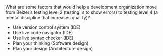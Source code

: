 What are some factors that would help a development organization move from Beizer’s testing level 2 (testing is to show errors) to testing level 4 (a mental discipline that increases quality)?

- Use version control system (IDE)
- Use live code navigator (IDE)
- Use live syntax checker (IDE)
- Plan your thinking (Software design)
- Plan your design (Architecture design)
